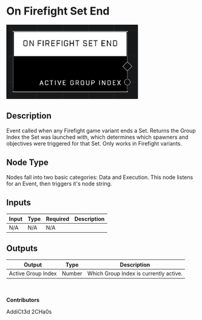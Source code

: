 # On Firefight Set End
![alt text](../../../.gitbook/assets/on-firefight-set-end.png)
## Description
Event called when any Firefight game variant ends a Set. Returns the Group Index the Set was launched with, which determines which spawners and objectives were triggered for that Set. Only works in Firefight variants.

## Node Type
Nodes fall into two basic categories: Data and Execution. This node listens for an Event, then triggers it's node string.

## Inputs
| Input | Type | Required | Description |
|------------------|------------------|----------|--------------------------------------------------------------|
| N/A | N/A | N/A | |

## Outputs
| Output | Type | Description |
|------------------|------------------|--------------------------------------------------------------|
| Active Group Index | Number | Which Group Index is currently active. |

\
\
**Contributors**

AddiCt3d 2CHa0s